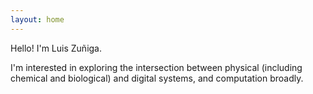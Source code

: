 ```yaml
---
layout: home
---
```


Hello! I'm Luis Zuñiga.

I'm interested in exploring the intersection between physical (including chemical and biological) and digital systems, and computation broadly.